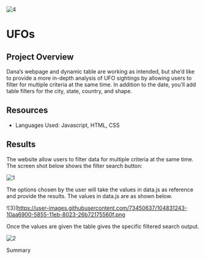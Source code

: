 ![4](https://user-images.githubusercontent.com/73450637/104831284-68e16b00-5855-11eb-97e4-54da29099d0f.jpg)
# UFOs

## Project Overview

Dana’s webpage and dynamic table are working as intended, but she’d like to provide a more in-depth analysis of UFO sightings by allowing users to filter for multiple criteria at the same time. In addition to the date, you’ll add table filters for the city, state, country, and shape.

## Resources

* Languages Used: Javascript, HTML, CSS

## Results

The website allow users to filter data for multiple criteria at the same time. The screen shot below shows the filter search button:

![1](https://user-images.githubusercontent.com/73450637/104831218-cfb25480-5854-11eb-8b8e-4f3c1eccf446.png)

The options chosen by the user will take the values in data.js as reference and provide the results. The values in data.js are as shown below.

![3](https://user-images.githubusercontent.com/73450637/104831243-10aa6900-5855-11eb-8023-26b72175560f.png

Once the values are given the table gives the specific filtered search output. 

![2](https://user-images.githubusercontent.com/73450637/104831259-2d46a100-5855-11eb-9ea0-bfa99ae428b6.png)

Summary
